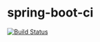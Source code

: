 # spring-boot-ci

[![Build Status](https://travis-ci.org/fbex/spring-boot-ci.svg?branch=master)](https://travis-ci.org/fbex/spring-boot-ci)
